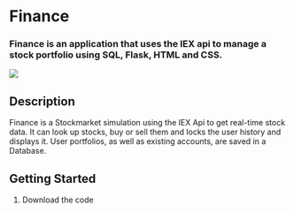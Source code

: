 # Finance
### Finance is an application that uses the IEX api to manage a stock portfolio using SQL, Flask, HTML and CSS.

![](/static/finance2.gif)

## Description
Finance is a Stockmarket simulation using the IEX Api to get real-time stock data.
It can look up stocks, buy or sell them and locks the user history and displays it.
User portfolios, as well as existing accounts, are saved in a Database.

## Getting Started
1. Download the code 
